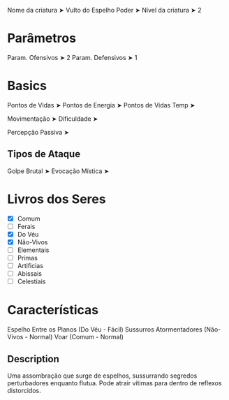 Nome da criatura ➤ Vulto do Espelho
Poder ➤ 
Nível da criatura ➤ 2

# Parâmetros 
Param. Ofensivos ➤ 2
Param. Defensivos ➤ 1

# Basics
Pontos de Vidas ➤ 
Pontos de Energia ➤ 
Pontos de Vidas Temp ➤ 

Movimentação ➤ 
Dificuldade ➤ 

Percepção Passiva ➤ 

## Tipos de Ataque
Golpe Brutal ➤ 
Evocação Mística ➤ 

# Livros dos Seres
- [x] Comum
- [ ] Ferais
- [x] Do Véu
- [x] Não-Vivos
- [ ] Elementais
- [ ] Primas
- [ ] Artificias
- [ ] Abissais
- [ ] Celestiais

# Características
Espelho Entre os Planos (Do Véu - Fácil)
Sussurros Atormentadores (Não-Vivos - Normal)
Voar (Comum - Normal)

## Description
Uma assombração que surge de espelhos, sussurrando segredos perturbadores enquanto flutua. Pode atrair vítimas para dentro de reflexos distorcidos.